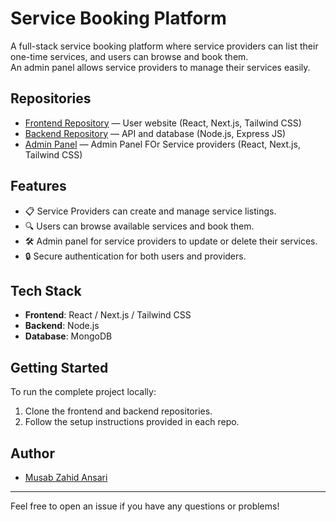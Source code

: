 # Service Booking Platform

A full-stack service booking platform where service providers can list their one-time services, and users can browse and book them.  
An admin panel allows service providers to manage their services easily.

## Repositories

- [Frontend Repository](https://github.com/musabansari-1/service-booking-platform-frontend.git) — User website (React, Next.js, Tailwind CSS)
- [Backend Repository](https://github.com/musabansari-1/service-booking-platform-backend.git) — API and database (Node.js, Express JS)
- [Admin Panel](https://github.com/musabansari-1/service-booking-platform-admin-panel.git) — Admin Panel FOr Service providers (React, Next.js, Tailwind CSS)


## Features

- 📋 Service Providers can create and manage service listings.
- 🔍 Users can browse available services and book them.
- 🛠️ Admin panel for service providers to update or delete their services.
- 🔒 Secure authentication for both users and providers.

## Tech Stack

- **Frontend**: React / Next.js / Tailwind CSS
- **Backend**:  Node.js
- **Database**: MongoDB

## Getting Started

To run the complete project locally:

1. Clone the frontend and backend repositories.
2. Follow the setup instructions provided in each repo.


## Author

- [Musab Zahid Ansari](https://github.com/musabansari-1)

---

Feel free to open an issue if you have any questions or problems!

